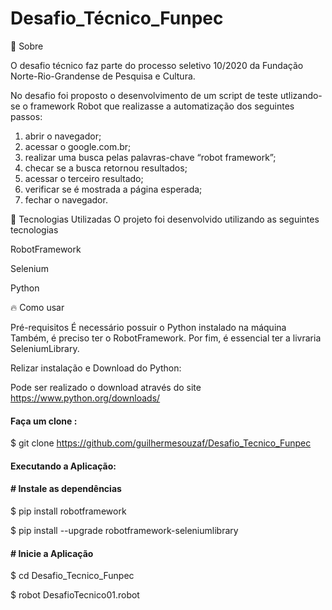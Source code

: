 # Desafio_Técnico_Funpec


🔖 Sobre

O desafio técnico faz parte do processo seletivo 10/2020 da Fundação Norte-Rio-Grandense de Pesquisa e Cultura.

No desafio foi proposto o desenvolvimento de um script de teste utlizando-se o framework Robot que realizasse a automatização dos seguintes passos:

1. abrir o navegador;
2. acessar o google.com.br;
3. realizar uma busca pelas palavras-chave “robot framework”;
4. checar se a busca retornou resultados;
5. acessar o terceiro resultado;
6. verificar se é mostrada a página esperada;
7. fechar o navegador.


🚀 Tecnologias Utilizadas
O projeto foi desenvolvido utilizando as seguintes tecnologias

RobotFramework

Selenium

Python


🔥 Como usar

Pré-requisitos
É necessário possuir o Python instalado na máquina
Também, é preciso ter o RobotFramework.
Por fim, é essencial ter a livraria SeleniumLibrary.

Relizar instalação e Download do Python:

  Pode ser realizado o download através do site https://www.python.org/downloads/
   
  
<h4> Faça um clone : </h4>
  
  $ git clone https://github.com/guilhermesouzaf/Desafio_Tecnico_Funpec

<h4> Executando a Aplicação: </h4>
 
<h4> # Instale as dependências </h4>
 
  $ pip install robotframework

  $ pip install --upgrade robotframework-seleniumlibrary

<h4> # Inicie a Aplicação </h4>
  
  $ cd Desafio_Tecnico_Funpec
  
  $ robot DesafioTecnico01.robot
  

